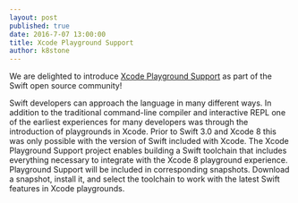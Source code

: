 ```yaml
---
layout: post
published: true
date: 2016-7-07 13:00:00
title: Xcode Playground Support
author: k8stone
---
```


We are delighted to introduce [Xcode Playground Support]({{site.url}}/lldb/#xcode-playground-support)
as part of the Swift open source community!

Swift developers can approach the language in many different ways. In
addition to the traditional command-line compiler and interactive REPL
one of the earliest experiences for many developers was through the
introduction of playgrounds in Xcode. Prior to Swift 3.0 and Xcode 8
this was only possible with the version of Swift included with Xcode.
The Xcode Playground Support project enables building a Swift toolchain
that includes everything necessary to integrate with the Xcode 8
playground experience. Playground Support will be included in
corresponding snapshots. Download a snapshot, install it, and select the
toolchain to work with the latest Swift features in Xcode playgrounds.
